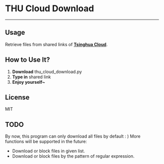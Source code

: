 # THU Cloud Download
---
## Usage
Retrieve files from shared links of [**Tsinghua Cloud**](#https://cloud.tsinghua.edu.cn/).

## How to Use It?
1. **Download** thu_cloud_download.py
2. **Type in** shared link
2. **Enjoy yourself~**

## License
MIT

## TODO
By now, this program can only download all files by default : )
More functions will be supported in the future:

- Download or block files in given list.
- Download or block files by the pattern of regular expression.
